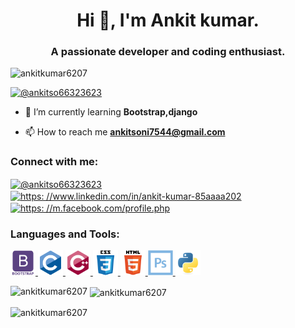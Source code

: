 <h1 align="center">Hi 👋, I'm Ankit kumar.</h1>
<h3 align="center">A passionate developer and coding enthusiast.</h3>

<p align="left"> <img src="https://komarev.com/ghpvc/?username=ankitkumar6207&label=Profile%20views&color=0e75b6&style=flat" alt="ankitkumar6207" /> </p>

<p align="left"> <a href="https://twitter.com/@ankitso66323623" target="blank"><img src="https://img.shields.io/twitter/follow/@ankitso66323623?logo=twitter&style=for-the-badge" alt="@ankitso66323623" /></a> </p>

- 🌱 I’m currently learning **Bootstrap,django**

- 📫 How to reach me **ankitsoni7544@gmail.com**

<h3 align="left">Connect with me:</h3>
<p align="left">
<a href="https://twitter.com/@ankitso66323623" target="blank"><img align="center" src="https://raw.githubusercontent.com/rahuldkjain/github-profile-readme-generator/master/src/images/icons/Social/twitter.svg" alt="@ankitso66323623" height="30" width="40" /></a>
<a href="https://linkedin.com/in/https: //www.linkedin.com/in/ankit-kumar-85aaaa202" target="blank"><img align="center" src="https://raw.githubusercontent.com/rahuldkjain/github-profile-readme-generator/master/src/images/icons/Social/linked-in-alt.svg" alt="https: //www.linkedin.com/in/ankit-kumar-85aaaa202" height="30" width="40" /></a>
<a href="https://fb.com/https: //m.facebook.com/profile.php" target="blank"><img align="center" src="https://raw.githubusercontent.com/rahuldkjain/github-profile-readme-generator/master/src/images/icons/Social/facebook.svg" alt="https: //m.facebook.com/profile.php" height="30" width="40" /></a>
</p>

<h3 align="left">Languages and Tools:</h3>
<p align="left"> <a href="https://getbootstrap.com" target="_blank"> <img src="https://raw.githubusercontent.com/devicons/devicon/master/icons/bootstrap/bootstrap-plain-wordmark.svg" alt="bootstrap" width="40" height="40"/> </a> <a href="https://www.cprogramming.com/" target="_blank"> <img src="https://raw.githubusercontent.com/devicons/devicon/master/icons/c/c-original.svg" alt="c" width="40" height="40"/> </a> <a href="https://www.w3schools.com/cpp/" target="_blank"> <img src="https://raw.githubusercontent.com/devicons/devicon/master/icons/cplusplus/cplusplus-original.svg" alt="cplusplus" width="40" height="40"/> </a> <a href="https://www.w3schools.com/css/" target="_blank"> <img src="https://raw.githubusercontent.com/devicons/devicon/master/icons/css3/css3-original-wordmark.svg" alt="css3" width="40" height="40"/> </a> <a href="https://www.w3.org/html/" target="_blank"> <img src="https://raw.githubusercontent.com/devicons/devicon/master/icons/html5/html5-original-wordmark.svg" alt="html5" width="40" height="40"/> </a> <a href="https://www.photoshop.com/en" target="_blank"> <img src="https://raw.githubusercontent.com/devicons/devicon/master/icons/photoshop/photoshop-line.svg" alt="photoshop" width="40" height="40"/> </a> <a href="https://www.python.org" target="_blank"> <img src="https://raw.githubusercontent.com/devicons/devicon/master/icons/python/python-original.svg" alt="python" width="40" height="40"/> </a> </p>

<p><img align="left" src="https://github-readme-stats.vercel.app/api/top-langs?username=ankitkumar6207&show_icons=true&locale=en&layout=compact" alt="ankitkumar6207" /></p>

<p>&nbsp;<img align="center" src="https://github-readme-stats.vercel.app/api?username=ankitkumar6207&show_icons=true&locale=en" alt="ankitkumar6207" /></p>

<p><img align="center" src="https://github-readme-streak-stats.herokuapp.com/?user=ankitkumar6207&" alt="ankitkumar6207" /></p>

